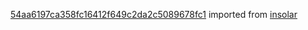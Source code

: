[54aa6197ca358fc16412f649c2da2c5089678fc1](https://github.com/insolar/insolar/commit/54aa6197ca358fc16412f649c2da2c5089678fc1) imported from [insolar](https://github.com/insolar/insolar)
